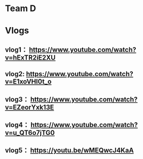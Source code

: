 # Team D
# Vlogs
## vlog1： https://www.youtube.com/watch?v=hExTR2iE2XU
## vlog2: https://www.youtube.com/watch?v=E1xoVHI0t_o
## vlog3： https://www.youtube.com/watch?v=EZeorYxk13E
## vlog4： https://www.youtube.com/watch?v=u_QT6o7jTG0
## vlog5： https://youtu.be/wMEQwcJ4KaA
